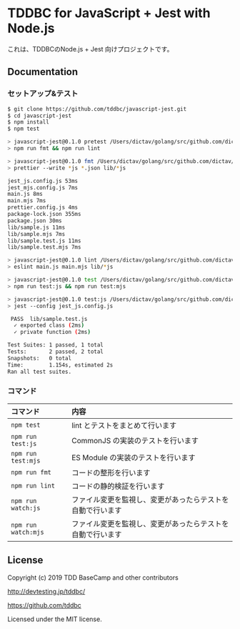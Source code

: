 # TDDBC for JavaScript + Jest with Node.js

これは、TDDBCのNode.js + Jest 向けプロジェクトです。

## Documentation

### セットアップ&テスト


```sh
$ git clone https://github.com/tddbc/javascript-jest.git
$ cd javascript-jest
$ npm install
$ npm test

> javascript-jest@0.1.0 pretest /Users/dictav/golang/src/github.com/dictav/javascript-jest
> npm run fmt && npm run lint

> javascript-jest@0.1.0 fmt /Users/dictav/golang/src/github.com/dictav/javascript-jest
> prettier --write *js *.json lib/*js

jest_js.config.js 53ms
jest_mjs.config.js 7ms
main.js 8ms
main.mjs 7ms
prettier.config.js 4ms
package-lock.json 355ms
package.json 30ms
lib/sample.js 11ms
lib/sample.mjs 7ms
lib/sample.test.js 11ms
lib/sample.test.mjs 7ms

> javascript-jest@0.1.0 lint /Users/dictav/golang/src/github.com/dictav/javascript-jest
> eslint main.js main.mjs lib/*js

> javascript-jest@0.1.0 test /Users/dictav/golang/src/github.com/dictav/javascript-jest
> npm run test:js && npm run test:mjs

> javascript-jest@0.1.0 test:js /Users/dictav/golang/src/github.com/dictav/javascript-jest
> jest --config jest_js.config.js

 PASS  lib/sample.test.js
  ✓ exported class (2ms)
  ✓ private function (2ms)

Test Suites: 1 passed, 1 total
Tests:       2 passed, 2 total
Snapshots:   0 total
Time:        1.154s, estimated 2s
Ran all test suites.
```

### コマンド

| コマンド            | 内容                                                       |
|:--------------------|:-----------------------------------------------------------|
| `npm test`          | lint とテストをまとめて行います                            |
| `npm run test:js`   | CommonJS の実装のテストを行います                          |
| `npm run test:mjs`  | ES Module の実装のテストを行います                         |
| `npm run fmt`       | コードの整形を行います                                     |
| `npm run lint`      | コードの静的検証を行います                                 |
| `npm run watch:js`  | ファイル変更を監視し、変更があったらテストを自動で行います |
| `npm run watch:mjs` | ファイル変更を監視し、変更があったらテストを自動で行います |


## License

Copyright (c) 2019 TDD BaseCamp and other contributors

http://devtesting.jp/tddbc/

https://github.com/tddbc

Licensed under the MIT license.
